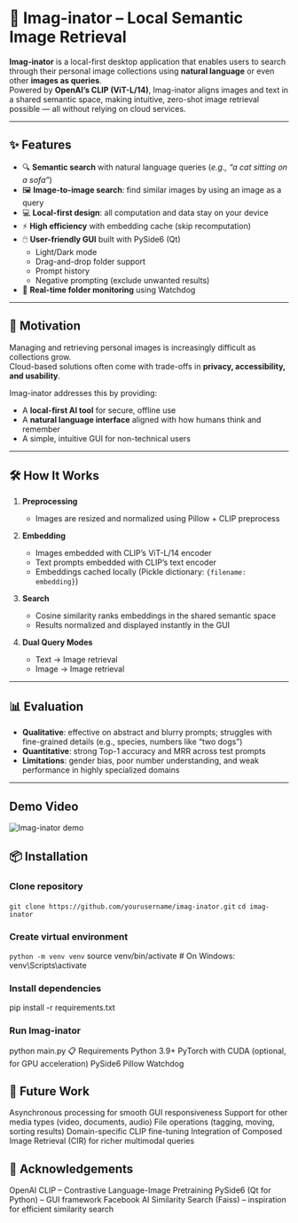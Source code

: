 # 📸 Imag-inator – Local Semantic Image Retrieval  

**Imag-inator** is a local-first desktop application that enables users to search through their personal image collections using **natural language** or even other **images as queries**.  
Powered by **OpenAI’s CLIP (ViT-L/14)**, Imag-inator aligns images and text in a shared semantic space, making intuitive, zero-shot image retrieval possible — all without relying on cloud services.  

---

## ✨ Features  

- 🔍 **Semantic search** with natural language queries (*e.g., “a cat sitting on a sofa”*)  
- 🖼️ **Image-to-image search**: find similar images by using an image as a query  
- 💻 **Local-first design**: all computation and data stay on your device  
- ⚡ **High efficiency** with embedding cache (skip recomputation)  
- 🖱️ **User-friendly GUI** built with PySide6 (Qt)  
  - Light/Dark mode  
  - Drag-and-drop folder support  
  - Prompt history  
  - Negative prompting (exclude unwanted results)  
- 👀 **Real-time folder monitoring** using Watchdog  

---

## 🚀 Motivation  

Managing and retrieving personal images is increasingly difficult as collections grow.  
Cloud-based solutions often come with trade-offs in **privacy, accessibility, and usability**.  

Imag-inator addresses this by providing:  
- A **local-first AI tool** for secure, offline use  
- A **natural language interface** aligned with how humans think and remember  
- A simple, intuitive GUI for non-technical users  

---

## 🛠️ How It Works  

1. **Preprocessing**  
   - Images are resized and normalized using Pillow + CLIP preprocess  

2. **Embedding**  
   - Images embedded with CLIP’s ViT-L/14 encoder  
   - Text prompts embedded with CLIP’s text encoder  
   - Embeddings cached locally (Pickle dictionary: `{filename: embedding}`)  

3. **Search**  
   - Cosine similarity ranks embeddings in the shared semantic space  
   - Results normalized and displayed instantly in the GUI  

4. **Dual Query Modes**  
   - Text → Image retrieval  
   - Image → Image retrieval  

---

## 📊 Evaluation  

- **Qualitative**: effective on abstract and blurry prompts; struggles with fine-grained details (e.g., species, numbers like “two dogs”)  
- **Quantitative**: strong Top-1 accuracy and MRR across test prompts  
- **Limitations**: gender bias, poor number understanding, and weak performance in highly specialized domains  

---

## Demo Video

![Imag-inator demo](assets/demo_video.gif)  

## 📦 Installation  

### Clone repository
`git clone https://github.com/yourusername/imag-inator.git`
`cd imag-inator`

### Create virtual environment
`python -m venv venv`
source venv/bin/activate   # On Windows: venv\Scripts\activate

### Install dependencies
pip install -r requirements.txt

### Run Imag-inator
python main.py
📋 Requirements
Python 3.9+
PyTorch with CUDA (optional, for GPU acceleration)
PySide6
Pillow
Watchdog
## 🔮 Future Work
Asynchronous processing for smooth GUI responsiveness
Support for other media types (video, documents, audio)
File operations (tagging, moving, sorting results)
Domain-specific CLIP fine-tuning
Integration of Composed Image Retrieval (CIR) for richer multimodal queries

## 🙌 Acknowledgements
OpenAI CLIP – Contrastive Language-Image Pretraining
PySide6 (Qt for Python) – GUI framework
Facebook AI Similarity Search (Faiss) – inspiration for efficient similarity search